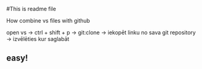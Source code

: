 #This is readme file

How combine vs files with github

open vs -> ctrl + shift + p -> git:clone -> iekopēt linku no sava git repository -> izvēlēties kur saglabāt

## easy!